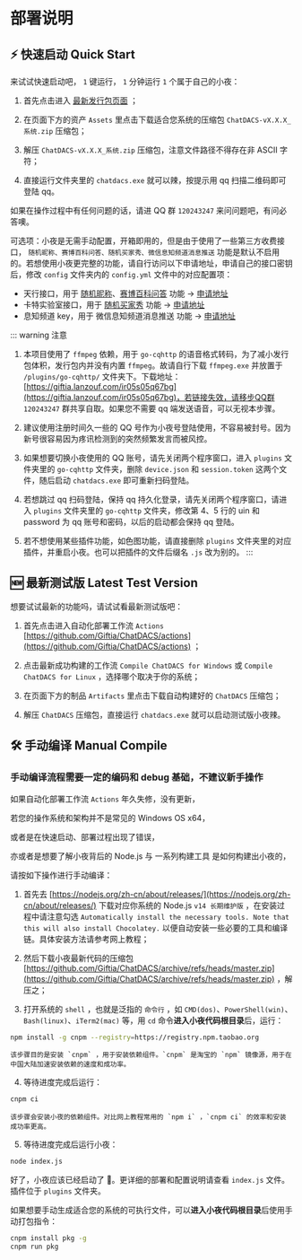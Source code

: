 # 部署说明

## ⚡️ 快速启动 Quick Start

来试试快速启动吧， `1` 键运行， `1` 分钟运行 `1` 个属于自己的小夜：

1. 首先点击进入 [最新发行包页面](https://github.com/Giftia/ChatDACS/releases/latest) ；

2. 在页面下方的资产 `Assets` 里点击下载适合您系统的压缩包 `ChatDACS-vX.X.X_系统.zip` 压缩包；

3. 解压 `ChatDACS-vX.X.X_系统.zip` 压缩包，注意文件路径不得存在非 ASCII 字符；

4. 直接运行文件夹里的 `chatdacs.exe` 就可以辣，按提示用 qq 扫描二维码即可登陆 qq。

如果在操作过程中有任何问题的话，请进 QQ 群 `120243247` 来问问题吧，有问必答噢。

可选项：小夜是无需手动配置，开箱即用的，但是由于使用了一些第三方收费接口， `随机昵称、赛博百科问答、随机买家秀、微信息知频道消息推送` 功能是默认不启用的。若想使用小夜更完整的功能，请自行访问以下申请地址，申请自己的接口密钥后，修改 `config` 文件夹内的 `config.yml` 文件中的对应配置项：
  - 天行接口，用于 [随机昵称](https://www.tianapi.com/apiview/36)、[赛博百科问答](https://www.tianapi.com/apiview/31) 功能 → [申请地址](https://www.tianapi.com/)
  - 卡特实验室接口，用于 [随机买家秀](https://api.sumt.cn/docs-rand.tbimg.html) 功能 → [申请地址](https://api.sumt.cn/)
  - 息知频道 key，用于 微信息知频道消息推送 功能 → [申请地址](https://xz.qqoq.net/)

::: warning 注意
1. 本项目使用了 `ffmpeg` 依赖，用于 `go-cqhttp` 的语音格式转码，为了减小发行包体积，发行包内并没有内置 `ffmpeg`。故请自行下载 `ffmpeg.exe` 并放置于 `/plugins/go-cqhttp/` 文件夹下。下载地址：[https://giftia.lanzouf.com/ir05s05q67bg](https://giftia.lanzouf.com/ir05s05q67bg)，若链接失效，请移步QQ群 `120243247` 群共享自取。如果您不需要 qq 端发送语音，可以无视本步骤。

2. 建议使用注册时间久一些的 QQ 号作为小夜号登陆使用，不容易被封号。因为新号很容易因为疼讯检测到的突然频繁发言而被风控。

3. 如果想要切换小夜使用的 QQ 账号，请先关闭两个程序窗口，进入 `plugins` 文件夹里的 `go-cqhttp` 文件夹，删除 `device.json` 和 `session.token` 这两个文件，随后启动 `chatdacs.exe` 即可重新扫码登陆。

4. 若想跳过 qq 扫码登陆，保持 qq 持久化登录，请先关闭两个程序窗口，请进入 `plugins` 文件夹里的 `go-cqhttp` 文件夹，修改第 4、5 行的 uin 和 password 为 qq 账号和密码，以后的启动都会保持 qq 登陆。

5. 若不想使用某些插件功能，如色图功能，请直接删除 `plugins` 文件夹里的对应插件，并重启小夜。也可以把插件的文件后缀名 `.js` 改为别的。
:::

## 🆕 最新测试版 Latest Test Version

想要试试最新的功能吗，请试试看最新测试版吧：

1. 首先点击进入自动化部署工作流 `Actions` [https://github.com/Giftia/ChatDACS/actions](https://github.com/Giftia/ChatDACS/actions) ；

2. 点击最新成功构建的工作流 `Compile ChatDACS for Windows` 或 `Compile ChatDACS for Linux` ，选择哪个取决于你的系统；

3. 在页面下方的制品 `Artifacts` 里点击下载自动构建好的 `ChatDACS` 压缩包；

4. 解压 `ChatDACS` 压缩包，直接运行 `chatdacs.exe` 就可以启动测试版小夜辣。

## 🛠 手动编译 Manual Compile

### 手动编译流程需要一定的编码和 debug 基础，不建议新手操作

如果自动化部署工作流 `Actions` 年久失修，没有更新，

若您的操作系统和架构并不是常见的 Windows OS x64，

或者是在快速启动、部署过程出现了错误，

亦或者是想要了解小夜背后的 Node.js 与 一系列构建工具 是如何构建出小夜的，

请按如下操作进行手动编译：

1. 首先去 [https://nodejs.org/zh-cn/about/releases/](https://nodejs.org/zh-cn/about/releases/) 下载对应你系统的 Node.js `v14 长期维护版` ，在安装过程中请注意勾选 `Automatically install the necessary tools. Note that this will also install Chocolatey.` 以便自动安装一些必要的工具和编译链。具体安装方法请参考网上教程；

2. 然后下载小夜最新代码的压缩包 [https://github.com/Giftia/ChatDACS/archive/refs/heads/master.zip](https://github.com/Giftia/ChatDACS/archive/refs/heads/master.zip) ，解压之；

3. 打开系统的 `shell` ，也就是泛指的 `命令行` ，如 `CMD(dos)`、`PowerShell(win)`、`Bash(linux)`、`iTerm2(mac)` 等，用 `cd` 命令**进入小夜代码根目录**后，运行：

```bash
npm install -g cnpm --registry=https://registry.npm.taobao.org
```

```tip 提示
该步骤目的是安装 `cnpm` ，用于安装依赖组件。`cnpm` 是淘宝的 `npm` 镜像源，用于在中国大陆加速安装依赖的速度和成功率。
```

4. 等待进度完成后运行：

```bash
cnpm ci
```

```tip 提示
该步骤会安装小夜的依赖组件。对比网上教程常用的 `npm i` ，`cnpm ci` 的效率和安装成功率更高。
```

5. 等待进度完成后运行小夜：

```bash
node index.js
```

好了，小夜应该已经启动了 🎉。更详细的部署和配置说明请查看 `index.js` 文件。插件位于 `plugins` 文件夹。

如果想要手动生成适合您的系统的可执行文件，可以**进入小夜代码根目录**后使用手动打包指令：

```bash
cnpm install pkg -g
cnpm run pkg
```
